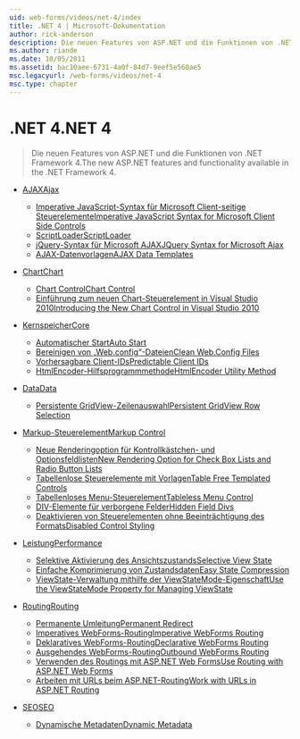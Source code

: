 ```yaml
---
uid: web-forms/videos/net-4/index
title: .NET 4 | Microsoft-Dokumentation
author: rick-anderson
description: Die neuen Features von ASP.NET und die Funktionen von .NET Framework 4.
ms.author: riande
ms.date: 10/05/2011
ms.assetid: bac10aee-6731-4a0f-84d7-9eef5e560ae5
msc.legacyurl: /web-forms/videos/net-4
msc.type: chapter
---
```

<a name="net-4"></a><span data-ttu-id="0bedc-103">.NET 4</span><span class="sxs-lookup"><span data-stu-id="0bedc-103">.NET 4</span></span>
====================
> <span data-ttu-id="0bedc-104">Die neuen Features von ASP.NET und die Funktionen von .NET Framework 4.</span><span class="sxs-lookup"><span data-stu-id="0bedc-104">The new ASP.NET features and functionality available in the .NET Framework 4.</span></span>


- [<span data-ttu-id="0bedc-105">AJAX</span><span class="sxs-lookup"><span data-stu-id="0bedc-105">Ajax</span></span>](ajax/index.md)

    - [<span data-ttu-id="0bedc-106">Imperative JavaScript-Syntax für Microsoft Client-seitige Steuerelemente</span><span class="sxs-lookup"><span data-stu-id="0bedc-106">Imperative JavaScript Syntax for Microsoft Client Side Controls</span></span>](ajax/aspnet-4-quick-hit-imperative-javascript-syntax-for-microsoft-client-side-controls.md)
    - [<span data-ttu-id="0bedc-107">ScriptLoader</span><span class="sxs-lookup"><span data-stu-id="0bedc-107">ScriptLoader</span></span>](ajax/aspnet-4-quick-hit-the-scriptloader.md)
    - [<span data-ttu-id="0bedc-108">jQuery-Syntax für Microsoft AJAX</span><span class="sxs-lookup"><span data-stu-id="0bedc-108">JQuery Syntax for Microsoft Ajax</span></span>](ajax/aspnet-4-quick-hit-jquery-syntax-for-microsoft-ajax.md)
    - [<span data-ttu-id="0bedc-109">AJAX-Datenvorlagen</span><span class="sxs-lookup"><span data-stu-id="0bedc-109">AJAX Data Templates</span></span>](ajax/aspnet-4-quick-hit-ajax-data-templates.md)
- [<span data-ttu-id="0bedc-110">Chart</span><span class="sxs-lookup"><span data-stu-id="0bedc-110">Chart</span></span>](chart/index.md)

    - [<span data-ttu-id="0bedc-111">Chart Control</span><span class="sxs-lookup"><span data-stu-id="0bedc-111">Chart Control</span></span>](chart/aspnet-4-quick-hit-chart-control.md)
    - [<span data-ttu-id="0bedc-112">Einführung zum neuen Chart-Steuerelement in Visual Studio 2010</span><span class="sxs-lookup"><span data-stu-id="0bedc-112">Introducing the New Chart Control in Visual Studio 2010</span></span>](chart/aspnet-4-how-do-i-introducing-the-new-chart-control-in-visual-studio-2010.md)
- [<span data-ttu-id="0bedc-113">Kernspeicher</span><span class="sxs-lookup"><span data-stu-id="0bedc-113">Core</span></span>](core/index.md)

    - [<span data-ttu-id="0bedc-114">Automatischer Start</span><span class="sxs-lookup"><span data-stu-id="0bedc-114">Auto Start</span></span>](core/aspnet-4-quick-hit-auto-start.md)
    - [<span data-ttu-id="0bedc-115">Bereinigen von „Web.config“-Dateien</span><span class="sxs-lookup"><span data-stu-id="0bedc-115">Clean Web.Config Files</span></span>](core/aspnet-4-quick-hit-clean-webconfig-files.md)
    - [<span data-ttu-id="0bedc-116">Vorhersagbare Client-IDs</span><span class="sxs-lookup"><span data-stu-id="0bedc-116">Predictable Client IDs</span></span>](core/aspnet-4-quick-hit-predictable-client-ids.md)
    - [<span data-ttu-id="0bedc-117">HtmlEncoder-Hilfsprogrammmethode</span><span class="sxs-lookup"><span data-stu-id="0bedc-117">HtmlEncoder Utility Method</span></span>](core/aspnet-4-quick-hit-the-htmlencoder-utility-method.md)
- [<span data-ttu-id="0bedc-118">Data</span><span class="sxs-lookup"><span data-stu-id="0bedc-118">Data</span></span>](data/index.md)

    - [<span data-ttu-id="0bedc-119">Persistente GridView-Zeilenauswahl</span><span class="sxs-lookup"><span data-stu-id="0bedc-119">Persistent GridView Row Selection</span></span>](data/aspnet-4-quick-hit-persistent-gridview-row-selection.md)
- [<span data-ttu-id="0bedc-120">Markup-Steuerelement</span><span class="sxs-lookup"><span data-stu-id="0bedc-120">Markup Control</span></span>](markup-control/index.md)

    - [<span data-ttu-id="0bedc-121">Neue Renderingoption für Kontrollkästchen- und Optionsfeldlisten</span><span class="sxs-lookup"><span data-stu-id="0bedc-121">New Rendering Option for Check Box Lists and Radio Button Lists</span></span>](markup-control/aspnet-4-quick-hit-new-rendering-option-for-check-box-lists-and-radio-button-lists.md)
    - [<span data-ttu-id="0bedc-122">Tabellenlose Steuerelemente mit Vorlagen</span><span class="sxs-lookup"><span data-stu-id="0bedc-122">Table Free Templated Controls</span></span>](markup-control/aspnet-4-quick-hit-table-free-templated-controls.md)
    - [<span data-ttu-id="0bedc-123">Tabellenloses Menu-Steuerelement</span><span class="sxs-lookup"><span data-stu-id="0bedc-123">Tableless Menu Control</span></span>](markup-control/aspnet-4-quick-hit-tableless-menu-control.md)
    - [<span data-ttu-id="0bedc-124">DIV-Elemente für verborgene Felder</span><span class="sxs-lookup"><span data-stu-id="0bedc-124">Hidden Field Divs</span></span>](markup-control/aspnet-4-quick-hit-hidden-field-divs.md)
    - [<span data-ttu-id="0bedc-125">Deaktivieren von Steuerelementen ohne Beeinträchtigung des Formats</span><span class="sxs-lookup"><span data-stu-id="0bedc-125">Disabled Control Styling</span></span>](markup-control/aspnet-4-quick-hit-disabled-control-styling.md)
- [<span data-ttu-id="0bedc-126">Leistung</span><span class="sxs-lookup"><span data-stu-id="0bedc-126">Performance</span></span>](performance/index.md)

    - [<span data-ttu-id="0bedc-127">Selektive Aktivierung des Ansichtszustands</span><span class="sxs-lookup"><span data-stu-id="0bedc-127">Selective View State</span></span>](performance/aspnet-4-quick-hit-selective-view-state.md)
    - [<span data-ttu-id="0bedc-128">Einfache Komprimierung von Zustandsdaten</span><span class="sxs-lookup"><span data-stu-id="0bedc-128">Easy State Compression</span></span>](performance/aspnet-4-quick-hit-easy-state-compression.md)
    - [<span data-ttu-id="0bedc-129">ViewState-Verwaltung mithilfe der ViewStateMode-Eigenschaft</span><span class="sxs-lookup"><span data-stu-id="0bedc-129">Use the ViewStateMode Property for Managing ViewState</span></span>](performance/how-do-i-use-the-viewstatemode-property-for-managing-viewstate.md)
- [<span data-ttu-id="0bedc-130">Routing</span><span class="sxs-lookup"><span data-stu-id="0bedc-130">Routing</span></span>](routing/index.md)

    - [<span data-ttu-id="0bedc-131">Permanente Umleitung</span><span class="sxs-lookup"><span data-stu-id="0bedc-131">Permanent Redirect</span></span>](routing/aspnet-4-quick-hit-permanent-redirect.md)
    - [<span data-ttu-id="0bedc-132">Imperatives WebForms-Routing</span><span class="sxs-lookup"><span data-stu-id="0bedc-132">Imperative WebForms Routing</span></span>](routing/aspnet-4-quick-hit-imperative-webforms-routing.md)
    - [<span data-ttu-id="0bedc-133">Deklaratives WebForms-Routing</span><span class="sxs-lookup"><span data-stu-id="0bedc-133">Declarative WebForms Routing</span></span>](routing/aspnet-4-quick-hit-declarative-webforms-routing.md)
    - [<span data-ttu-id="0bedc-134">Ausgehendes WebForms-Routing</span><span class="sxs-lookup"><span data-stu-id="0bedc-134">Outbound WebForms Routing</span></span>](routing/aspnet-4-quick-hit-outbound-webforms-routing.md)
    - [<span data-ttu-id="0bedc-135">Verwenden des Routings mit ASP.NET Web Forms</span><span class="sxs-lookup"><span data-stu-id="0bedc-135">Use Routing with ASP.NET Web Forms</span></span>](routing/how-do-i-use-routing-with-aspnet-web-forms.md)
    - [<span data-ttu-id="0bedc-136">Arbeiten mit URLs beim ASP.NET-Routing</span><span class="sxs-lookup"><span data-stu-id="0bedc-136">Work with URLs in ASP.NET Routing</span></span>](routing/how-do-i-work-with-urls-in-aspnet-routing.md)
- [<span data-ttu-id="0bedc-137">SEO</span><span class="sxs-lookup"><span data-stu-id="0bedc-137">SEO</span></span>](seo/index.md)

    - [<span data-ttu-id="0bedc-138">Dynamische Metadaten</span><span class="sxs-lookup"><span data-stu-id="0bedc-138">Dynamic Metadata</span></span>](seo/aspnet-4-quick-hit-dynamic-metadata.md)
